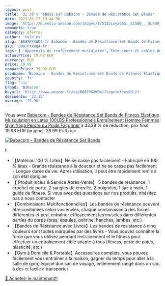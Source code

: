 ```yaml
---
layout: post
title: '33.38 % rabais sur Babacom - Bandes de Résistance Set Bands'
date: 2021-06-27 13:44:56
image: 'https://m.media-amazon.com/images/I/513bLvyxC6S._SL500_._SL400_.jpg'
comments: true
category: ofertas
author: 'tole.es'
slug: 'B087PXXWQ4-fr Babacom - Bandes de Résistance Set Bands de Fitness...'
sku: 'B087PXXWQ4-fr'
tags: [ 'Appareils de renforcement musculaire','Extenseurs et cables de résistance','Fitness et Musculation','Musculation','Sports et Loisirs','babacom', ]
actualPrice: 19.98 EUR
currency: EUR
price: 19.98
comparePrice: 29.99 EUR
prodname: 'Babacom - Bandes de Résistance Set Bands de Fitness Elastique Musculation en Latex 100LBS Professionnels Entraînement Homme Femmes Gym Yoga Perdre du Poids Façonner'
country: 'fr'
flag: '🇫🇷'
brand: 'Babacom'
buyurl: 'https://www.amazon.fr/dp/B087PXXWQ4/?tag=tolees0d-21'
descuento: '33.38'
average: '19.98'
---
```


Vous avez [Babacom - Bandes de Résistance Set Bands de Fitness Elastique Musculation en Latex 100LBS Professionnels Entraînement Homme Femmes Gym Yoga Perdre du Poids Façonner](https://www.amazon.fr/dp/B087PXXWQ4/?tag=tolees0d-21)  à  33.38 % de réduction, prix final  19.98 EUR (original: 29.99 EUR) ici:

[![Babacom - Bandes de Résistance Set Bands](https://m.media-amazon.com/images/I/513bLvyxC6S._SL500_._SL400_.jpg)](https://www.amazon.fr/dp/B087PXXWQ4/?tag=tolees0d-21)

ℹ️:

- 【Matériau 100 % Latex】Ne se casse pas facilement - Fabriqué en 100 % latex - Grande résistance à la douceur et ne se casse pas facilement - Longue durée de vie. Après utilisation, il peut être rapidement remis à son état dorigine
- 【 Produit Inclus & Service Après-Vente】 5 bandes de résistance, 1 crochet de porte, 2 sangles de cheville, 2 poignées, 1 sac à main, 1 guide de fitness. Si vous avez des questions sur nos produits, nhésitez pas à nous contacter
- 【Combinaisons Multifonctionnelles】Les bandes de résistance peuvent être combinées selon vos envies, chaque combinaison a des forces différentes et peut entraîner efficacement les muscles dans différentes parties du corps (bras, épaules, poitrine, hanches, jambes, etc.).
- 【Bandes de Résistance avec Livres】Les bandes de résistance à cinq couleurs sont toutes marquées par des livres - Vous pouvez connaître la force que vous utilisez pendant lentraînement et le fitness pour effectuer un entraînement ciblé adapté à tous (fitness, perte de poids, plasticité, etc.)
- 【Gym à Domicile & Portable】Accessoires complets, vous pouvez facilement vous entraîner à la maison, gagner du temps pour aller à la salle de gym, équipé dun sac de voyage, entièrement rangé dans un sac à dos et facile à transporter

[🛒 Achetez-le maintenant!!](https://www.amazon.fr/dp/B087PXXWQ4/?tag=tolees0d-21)
